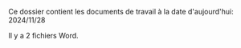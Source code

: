 Ce dossier contient les documents de travail à la date d'aujourd'hui: 2024/11/28

Il y a 2 fichiers Word.